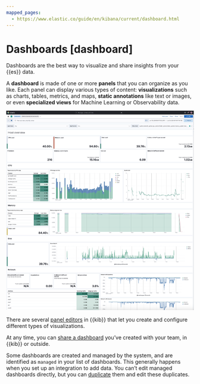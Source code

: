 ```yaml
---
mapped_pages:
  - https://www.elastic.co/guide/en/kibana/current/dashboard.html
---
```


# Dashboards [dashboard]

Dashboards are the best way to visualize and share insights from your {{es}} data.

A **dashboard** is made of one or more **panels** that you can organize as you like. Each panel can display various types of content: **visualizations** such as charts, tables, metrics, and maps, **static annotations** like text or images, or even **specialized views** for Machine Learning or Observability data.

![Example dashboard](../images/kibana-dashboard-overview.png "")

There are several [panel editors](visualize.md#panels-editors) in {{kib}} that let you create and configure different types of visualizations.

At any time, you can [share a dashboard](dashboards/sharing.md) you’ve created with your team, in {{kib}} or outside.

Some dashboards are created and managed by the system, and are identified as `managed` in your list of dashboards. This generally happens when you set up an integration to add data. You can’t edit managed dashboards directly, but you can [duplicate](dashboards/duplicate-dashboards.md) them and edit these duplicates.
